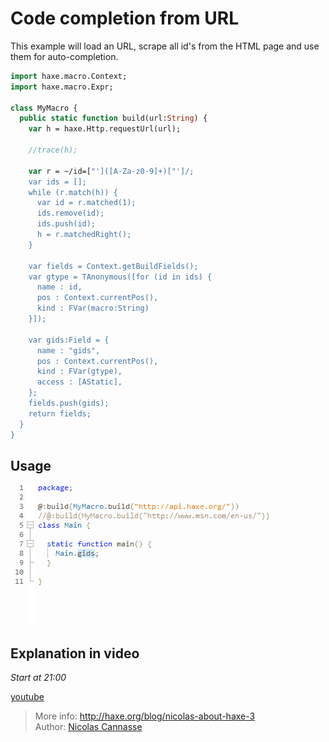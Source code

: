 [tags]: / "completion,build-macro"

# Code completion from URL

This example will load an URL, scrape all id's from the HTML page and use them for auto-completion.

```haxe
import haxe.macro.Context;
import haxe.macro.Expr;

class MyMacro {
  public static function build(url:String) {
    var h = haxe.Http.requestUrl(url);

    //trace(h);

    var r = ~/id=["']([A-Za-z0-9]+)["']/;
    var ids = [];
    while (r.match(h)) {
      var id = r.matched(1);
      ids.remove(id);
      ids.push(id);
      h = r.matchedRight();
    }

    var fields = Context.getBuildFields();
    var gtype = TAnonymous([for (id in ids) { 
      name : id, 
      pos : Context.currentPos(), 
      kind : FVar(macro:String) 
    }]);
    
    var gids:Field = {
      name : "gids",
      pos : Context.currentPos(),
      kind : FVar(gtype),
      access : [AStatic],
    };
    fields.push(gids);
    return fields;
  }
}
```

## Usage

<img src="img/completion-from-url.gif" alt="Code completion from URL"/>

## Explanation in video
_Start at 21:00_

[youtube](https://www.youtube.com/embed/SEYCmjtKlVw)

> More info: <http://haxe.org/blog/nicolas-about-haxe-3>  
> Author: [Nicolas Cannasse](https://github.com/ncannasse)
